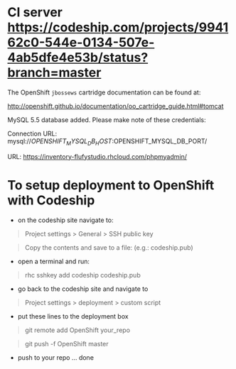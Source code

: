 # CI server https://codeship.com/projects/994162c0-544e-0134-507e-4ab5dfe4e53b/status?branch=master

The OpenShift `jbossews` cartridge documentation can be found at:

http://openshift.github.io/documentation/oo_cartridge_guide.html#tomcat

MySQL 5.5 database added.  Please make note of these credentials:
<!---
...   Root User: adminjhZbJVw
...   Root Password: y-pKXp4uKrTy
...   Database Name: inventory
-->
Connection URL: mysql://$OPENSHIFT_MYSQL_DB_HOST:$OPENSHIFT_MYSQL_DB_PORT/

<!---
Please make note of these MySQL credentials again:
...  Root User: adminjhZbJVw
...  Root Password: y-pKXp4uKrTy
-->
URL: https://inventory-flufystudio.rhcloud.com/phpmyadmin/

# To setup deployment to OpenShift with Codeship

- on the codeship site navigate to: 

>Project settings > General > SSH public key

 
> Copy the contents and save to a file: (e.g.: codeship.pub)

- open a terminal and run:

>rhc sshkey add codeship codeship.pub 

- go back to the codeship site and navigate to

>Project settings > deployment > custom script

- put these lines to the deployment box

>git remote add OpenShift your_repo

>git push -f OpenShift master

- push to your repo ... done
